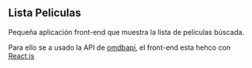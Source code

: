 ## Lista Peliculas

Pequeña aplicación front-end que muestra la lista de peliculas búscada. 

Para ello se a usado la API de [omdbapi](http://www.omdbapi.com), el front-end esta hehco con [React.js](https://es.react.dev/)
